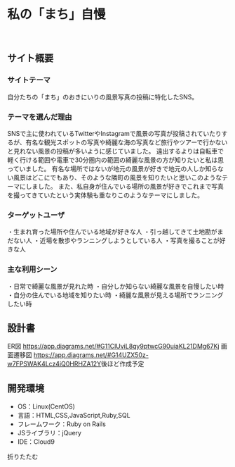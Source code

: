 # 私の「まち」自慢
​
## サイト概要
### サイトテーマ
<!--何を『目的』とし、どのような『分類』なのかを簡潔に書く-->
​自分たちの「まち」のおきにいりの風景写真の投稿に特化したSNS。

### テーマを選んだ理由
<!--なぜこのようなテーマにしたかを説明する-->
​SNSで主に使われているTwitterやInstagramで風景の写真が投稿されていたりするが、有名な観光スポットの写真や綺麗な海の写真など旅行やツアーで行かないと見れない風景の投稿が多いように感じていました。
遠出するよりは自転車で軽く行ける範囲や電車で30分圏内の範囲の綺麗な風景の方が知りたいと私は思っていました。
有名な場所ではないが地元の風景が好きで地元の人しか知らない風景はどこにでもあり、そのような隣町の風景を知りたいと思いこのようなテーマにしました。
また、私自身が住んでいる場所の風景が好きでこれまで写真を撮ってきていたという実体験も重なりこのようなテーマにしました。
### ターゲットユーザ
<!--誰に使ってもらうかを具体的に記載する-->
​・生まれ育った場所や住んでいる地域が好きな人
 ・引っ越してきて土地勘がまだない人
 ・近場を散歩やランニングしようとしている人
 ・写真を撮ることが好きな人
### 主な利用シーン
<!--どのような時に使うのかの状況を記載すること-->
​・日常で綺麗な風景が見れた時
 ・自分しか知らない綺麗な風景を自慢したい時
 ・自分の住んでいる地域を知りたい時
 ・綺麗な風景が見える場所でランニングしたい時
## 設計書
<!--テーマを設定・提出する時点では不要です-->
ER図 https://app.diagrams.net/#G11ClUviL8qy9ptwcG90uiaKL21DMg67Kj
画面遷移図 https://app.diagrams.net/#G14UZX50z-w7FPSWAK4Lcz4iQ0HRHZA12Y
​後ほど作成予定
## 開発環境
- OS：Linux(CentOS)
- 言語：HTML,CSS,JavaScript,Ruby,SQL
- フレームワーク：Ruby on Rails
- JSライブラリ：jQuery
- IDE：Cloud9

折りたたむ